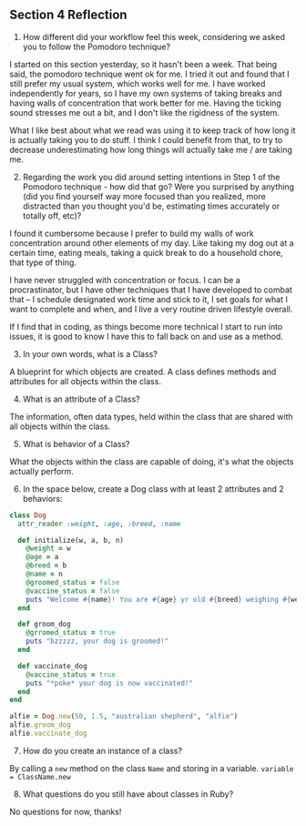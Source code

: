 ## Section 4 Reflection

1. How different did your workflow feel this week, considering we asked you to follow the Pomodoro technique?

I started on this section yesterday, so it hasn't been a week. That being said, the pomodoro technique went ok for me. I tried it out and found that I still prefer my usual system, which works well for me. I have worked independently for years, so I have my own systems of taking breaks and having walls of concentration that work better for me. Having the ticking sound stresses me out a bit, and I don't like the rigidness of the system.

What I like best about what we read was using it to keep track of how long it is actually taking you to do stuff. I think I could benefit from that, to try to decrease underestimating how long things will actually take me / are taking me.

2. Regarding the work you did around setting intentions in Step 1 of the Pomodoro technique - how did that go? Were you surprised by anything (did you find yourself way more focused than you realized, more distracted than you thought you'd be, estimating times accurately or totally off, etc)?

I found it cumbersome because I prefer to build my walls of work concentration around other elements of my day. Like taking my dog out at a certain time, eating meals, taking a quick break to do a household chore, that type of thing.

I have never struggled with concentration or focus. I can be a procrastinator, but I have other techniques that I have developed to combat that – I schedule designated work time and stick to it, I set goals for what I want to complete and when, and I live a very routine driven lifestyle overall.

If I find that in coding, as things become more technical I start to run into issues, it is good to know I have this to fall back on and use as a method.

3. In your own words, what is a Class?

A blueprint for which objects are created. A class defines methods and attributes for all objects within the class.  

4. What is an attribute of a Class?

The information, often data types, held within the class that are shared with all objects within the class.

5. What is behavior of a Class?

What the objects within the class are capable of doing, it's what the objects actually perform.

6. In the space below, create a Dog class with at least 2 attributes and 2 behaviors:

```rb
class Dog
  attr_reader :weight, :age, :breed, :name

  def initialize(w, a, b, n)
    @weight = w
    @age = a
    @breed = b
    @name = n
    @groomed_status = false
    @vaccine_status = false
    puts "Welcome #{name}! You are #{age} yr old #{breed} weighing #{weight} pounds."
  end

  def groom_dog
    @grromed_status = true
    puts "bzzzzz, your dog is groomed!"
  end

  def vaccinate_dog
    @vaccine_status = true
    puts "*poke* your dog is now vaccinated!"
  end
end

alfie = Dog.new(50, 1.5, "australian shepherd", "alfie")
alfie.groom_dog
alfie.vaccinate_dog
```

7. How do you create an instance of a class?

By calling a `new` method on the class `Name` and storing in a variable.
`variable = ClassName.new`

8. What questions do you still have about classes in Ruby?

No questions for now, thanks!
